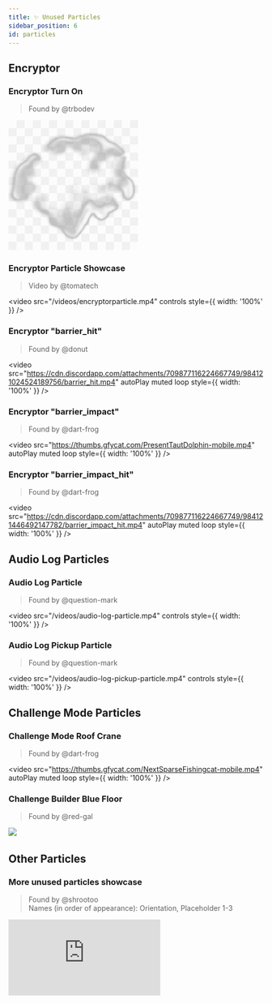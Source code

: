 ```yaml
---
title: ✨ Unused Particles
sidebar_position: 6
id: particles
---
```


## Encryptor

### Encryptor Turn On
> Found by @trbodev

![](./encryptorblast.png)

### Encryptor Particle Showcase
> Video by @tomatech

<video
  src="/videos/encryptorparticle.mp4"
  controls
  style={{ width: '100%' }}
/>


### Encryptor "barrier_hit"
> Found by @donut

<video
  src="https://cdn.discordapp.com/attachments/709877116224667749/984121024524189756/barrier_hit.mp4"
  autoPlay
  muted
  loop
  style={{ width: '100%' }}
/>

### Encryptor "barrier_impact"
> Found by @dart-frog

<video
  src="https://thumbs.gfycat.com/PresentTautDolphin-mobile.mp4"
  autoPlay
  muted
  loop
  style={{ width: '100%' }}
/>

### Encryptor "barrier_impact_hit"
> Found by @dart-frog

<video
  src="https://cdn.discordapp.com/attachments/709877116224667749/984121446492147782/barrier_impact_hit.mp4"
  autoPlay
  muted
  loop
  style={{ width: '100%' }}
/>

## Audio Log Particles

### Audio Log Particle
> Found by @question-mark

<video
  src="/videos/audio-log-particle.mp4"
  controls
  style={{ width: '100%' }}
/>

### Audio Log Pickup Particle
> Found by @question-mark

<video
  src="/videos/audio-log-pickup-particle.mp4"
  controls
  style={{ width: '100%' }}
/>

## Challenge Mode Particles

### Challenge Mode Roof Crane
> Found by @dart-frog

<video
  src="https://thumbs.gfycat.com/NextSparseFishingcat-mobile.mp4"
  autoPlay
  muted
  loop
  style={{ width: '100%' }}
/>

### Challenge Builder Blue Floor
> Found by @red-gal

![](./challenge-builder-blue-floor.png)

## Other Particles

### More unused particles showcase
> Found by @shrootoo<br/>
> Names (in order of appearance): Orientation, Placeholder 1-3

<iframe 
  src="https://www.youtube.com/embed/dqVTn9LYx2M" 
  style={{ aspectRatio: '16/9', width: '100%' }} 
  frameBorder="0" 
  allow="accelerometer; autoplay; clipboard-write; encrypted-media; gyroscope; picture-in-picture" 
  allowFullScreen 
/>

### Orientation Particle "Lasers"
> Found by @dart-frog

<video
  src="https://thumbs.gfycat.com/RealHappyFlea-mobile.mp4"
  autoPlay
  muted
  loop
  style={{ width: '100%' }}
/>

### "Falling" Particle
> Found by @dart-frog

<video
  src="https://thumbs.gfycat.com/SneakyEmotionalAnhinga-mobile.mp4"
  autoPlay
  muted
  loop
  style={{ width: '100%' }}
/>

### `p_player_sleep`
> Found by @red-gal, GIF by @trbodev

![](./player_sleep.gif)